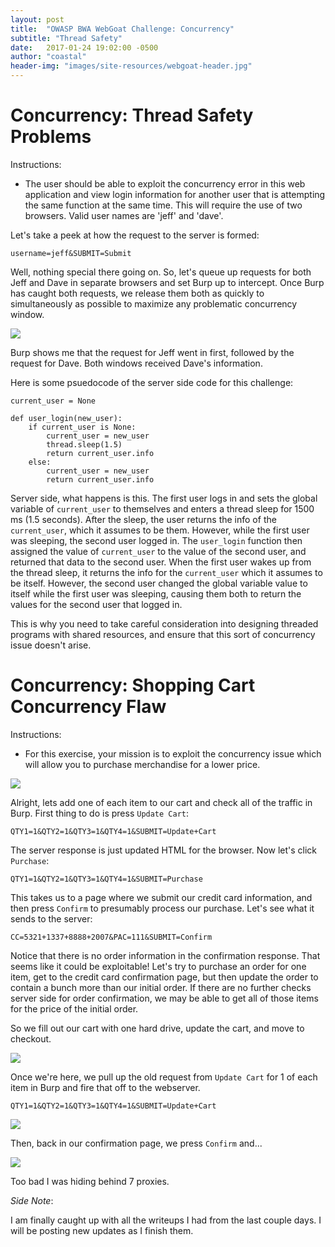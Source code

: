 ```yaml
---
layout: post
title:  "OWASP BWA WebGoat Challenge: Concurrency"
subtitle: "Thread Safety"
date:   2017-01-24 19:02:00 -0500
author: "coastal"
header-img: "images/site-resources/webgoat-header.jpg"
---
```

# Concurrency: Thread Safety Problems
Instructions:

- The user should be able to exploit the concurrency error in this web application and view login information for another user that is attempting the same function at the same time. This will require the use of two browsers. Valid user names are 'jeff' and 'dave'.

Let's take a peek at how the request to the server is formed:

```
username=jeff&SUBMIT=Submit
```

Well, nothing special there going on. So, let's queue up requests for both Jeff and Dave in separate browsers and set Burp up to intercept. Once Burp has caught both requests, we release them both as quickly to simultaneously as possible to maximize any problematic concurrency window. 

<img src="{{ site.baseurl }}/images/2017-01-24-webgoat_part_7/thread-success.jpg">

Burp shows me that the request for Jeff went in first, followed by the request for Dave. Both windows received Dave's information.

Here is some psuedocode of the server side code for this challenge:

```
current_user = None

def user_login(new_user):
	if current_user is None:
		current_user = new_user
		thread.sleep(1.5)
		return current_user.info
	else:
		current_user = new_user
		return current_user.info

```

Server side, what happens is this. The first user logs in and sets the global variable of ```current_user``` to themselves and enters a thread sleep for 1500 ms (1.5 seconds). After the sleep, the user returns the info of the ```current_user```, which it assumes to be them. However, while the first user was sleeping, the second user logged in. The ```user_login``` function then assigned the value of ```current_user``` to the value of the second user, and returned that data to the second user. When the first user wakes up from the thread sleep, it returns the info for the ```current_user``` which it assumes to be itself. However, the second user changed the global variable value to itself while the first user was sleeping, causing them both to return the values for the second user that logged in.

This is why you need to take careful consideration into designing threaded programs with shared resources, and ensure that this sort of concurrency issue doesn't arise.

# Concurrency: Shopping Cart Concurrency Flaw
Instructions:

-  For this exercise, your mission is to exploit the concurrency issue which will allow you to purchase merchandise for a lower price.

<img src="{{ site.baseurl }}/images/2017-01-24-webgoat_part_7/cart-init.jpg">

Alright, lets add one of each item to our cart and check all of the traffic in Burp. First thing to do is press ```Update Cart```:

```
QTY1=1&QTY2=1&QTY3=1&QTY4=1&SUBMIT=Update+Cart
```

The server response is just updated HTML for the browser. Now let's click ```Purchase```:

```
QTY1=1&QTY2=1&QTY3=1&QTY4=1&SUBMIT=Purchase
```

This takes us to a page where we submit our credit card information, and then press ```Confirm``` to presumably process our purchase. Let's see what it sends to the server:

```
CC=5321+1337+8888+2007&PAC=111&SUBMIT=Confirm
```

Notice that there is no order information in the confirmation response. That seems like it could be exploitable! Let's try to purchase an order for one item, get to the credit card confirmation page, but then update the order to contain a bunch more than our initial order. If there are no further checks server side for order confirmation, we may be able to get all of those items for the price of the initial order.

So we fill out our cart with one hard drive, update the cart, and move to checkout. 

<img src="{{ site.baseurl }}/images/2017-01-24-webgoat_part_7/cart-full.jpg">

Once we're here, we pull up the old request from ```Update Cart``` for 1 of each item in Burp and fire that off to the webserver. 

```
QTY1=1&QTY2=1&QTY3=1&QTY4=1&SUBMIT=Update+Cart
```

<img src="{{ site.baseurl }}/images/2017-01-24-webgoat_part_7/cart-fuller.jpg">

Then, back in our confirmation page, we press ```Confirm``` and...

<img src="{{ site.baseurl }}/images/2017-01-24-webgoat_part_7/cart-backtraced.jpg">

Too bad I was hiding behind 7 proxies.




*Side Note*:

I am finally caught up with all the writeups I had from the last couple days. I will be posting new updates as I finish them.